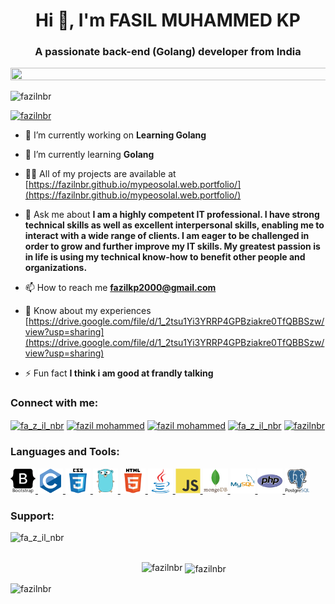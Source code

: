 <h1 align="center">Hi 👋, I'm FASIL MUHAMMED KP</h1>
<h3 align="center">A passionate back-end (Golang) developer from India</h3>
<img width="150%" height="60%" src="https://www.kg-legal.eu/wp-content/uploads/2021/10/blockchain.gif">

<p align="left"> <img src="https://komarev.com/ghpvc/?username=fazilnbr&label=Profile%20views&color=0e75b6&style=flat" alt="fazilnbr" /> </p>

<p align="left"> <a href="https://github.com/ryo-ma/github-profile-trophy"><img src="https://github-profile-trophy.vercel.app/?username=fazilnbr" alt="fazilnbr" /></a> </p>

- 🔭 I’m currently working on **Learning Golang**

- 🌱 I’m currently learning **Golang**

- 👨‍💻 All of my projects are available at [https://fazilnbr.github.io/mypeosolal.web.portfolio/](https://fazilnbr.github.io/mypeosolal.web.portfolio/)

- 💬 Ask me about **I am a highly competent IT professional. I have strong technical skills as well as excellent interpersonal skills, enabling me to interact with a wide range of clients. I am eager to be challenged in order to grow and further improve my IT skills. My greatest passion is in life is using my technical know-how to benefit other people and organizations.**

- 📫 How to reach me **fazilkp2000@gmail.com**

- 📄 Know about my experiences [https://drive.google.com/file/d/1_2tsu1Yi3YRRP4GPBziakre0TfQBBSzw/view?usp=sharing](https://drive.google.com/file/d/1_2tsu1Yi3YRRP4GPBziakre0TfQBBSzw/view?usp=sharing)

- ⚡ Fun fact **I think i am good at frandly talking**

<h3 align="left">Connect with me:</h3>
<p align="left">
<a href="https://twitter.com/fa_z_il_nbr" target="blank"><img align="center" src="https://raw.githubusercontent.com/rahuldkjain/github-profile-readme-generator/master/src/images/icons/Social/twitter.svg" alt="fa_z_il_nbr" height="30" width="40" /></a>
<a href="https://linkedin.com/in/fazil mohammed" target="blank"><img align="center" src="https://raw.githubusercontent.com/rahuldkjain/github-profile-readme-generator/master/src/images/icons/Social/linked-in-alt.svg" alt="fazil mohammed" height="30" width="40" /></a>
<a href="https://fb.com/fazil mohammed" target="blank"><img align="center" src="https://raw.githubusercontent.com/rahuldkjain/github-profile-readme-generator/master/src/images/icons/Social/facebook.svg" alt="fazil mohammed" height="30" width="40" /></a>
<a href="https://instagram.com/fa_z_il_nbr" target="blank"><img align="center" src="https://raw.githubusercontent.com/rahuldkjain/github-profile-readme-generator/master/src/images/icons/Social/instagram.svg" alt="fa_z_il_nbr" height="30" width="40" /></a>
<a href="https://www.leetcode.com/fazilnbr" target="blank"><img align="center" src="https://raw.githubusercontent.com/rahuldkjain/github-profile-readme-generator/master/src/images/icons/Social/leet-code.svg" alt="fazilnbr" height="30" width="40" /></a>
</p>

<h3 align="left">Languages and Tools:</h3>
<p align="left"> <a href="https://getbootstrap.com" target="_blank" rel="noreferrer"> <img src="https://raw.githubusercontent.com/devicons/devicon/master/icons/bootstrap/bootstrap-plain-wordmark.svg" alt="bootstrap" width="40" height="40"/> </a> <a href="https://www.cprogramming.com/" target="_blank" rel="noreferrer"> <img src="https://raw.githubusercontent.com/devicons/devicon/master/icons/c/c-original.svg" alt="c" width="40" height="40"/> </a> <a href="https://www.w3schools.com/css/" target="_blank" rel="noreferrer"> <img src="https://raw.githubusercontent.com/devicons/devicon/master/icons/css3/css3-original-wordmark.svg" alt="css3" width="40" height="40"/> </a> <a href="https://golang.org" target="_blank" rel="noreferrer"> <img src="https://raw.githubusercontent.com/devicons/devicon/master/icons/go/go-original.svg" alt="go" width="40" height="40"/> </a> <a href="https://www.w3.org/html/" target="_blank" rel="noreferrer"> <img src="https://raw.githubusercontent.com/devicons/devicon/master/icons/html5/html5-original-wordmark.svg" alt="html5" width="40" height="40"/> </a> <a href="https://www.java.com" target="_blank" rel="noreferrer"> <img src="https://raw.githubusercontent.com/devicons/devicon/master/icons/java/java-original.svg" alt="java" width="40" height="40"/> </a> <a href="https://developer.mozilla.org/en-US/docs/Web/JavaScript" target="_blank" rel="noreferrer"> <img src="https://raw.githubusercontent.com/devicons/devicon/master/icons/javascript/javascript-original.svg" alt="javascript" width="40" height="40"/> </a> <a href="https://www.mongodb.com/" target="_blank" rel="noreferrer"> <img src="https://raw.githubusercontent.com/devicons/devicon/master/icons/mongodb/mongodb-original-wordmark.svg" alt="mongodb" width="40" height="40"/> </a> <a href="https://www.mysql.com/" target="_blank" rel="noreferrer"> <img src="https://raw.githubusercontent.com/devicons/devicon/master/icons/mysql/mysql-original-wordmark.svg" alt="mysql" width="40" height="40"/> </a> <a href="https://www.php.net" target="_blank" rel="noreferrer"> <img src="https://raw.githubusercontent.com/devicons/devicon/master/icons/php/php-original.svg" alt="php" width="40" height="40"/> </a> <a href="https://www.postgresql.org" target="_blank" rel="noreferrer"> <img src="https://raw.githubusercontent.com/devicons/devicon/master/icons/postgresql/postgresql-original-wordmark.svg" alt="postgresql" width="40" height="40"/> </a> </p>

<h3 align="left">Support:</h3>
<p><a href="https://www.buymeacoffee.com/fa_z_il_nbr"> <img align="left" src="https://cdn.buymeacoffee.com/buttons/v2/default-yellow.png" height="50" width="210" alt="fa_z_il_nbr" /></a></p><br><br>

<p><img align="left" src="https://github-readme-stats.vercel.app/api/top-langs?username=fazilnbr&show_icons=true&locale=en&layout=compact" alt="fazilnbr" /></p>

<p>&nbsp;<img align="center" src="https://github-readme-stats.vercel.app/api?username=fazilnbr&show_icons=true&locale=en" alt="fazilnbr" /></p>

<p><img align="center" src="https://github-readme-streak-stats.herokuapp.com/?user=fazilnbr&" alt="fazilnbr" /></p>
